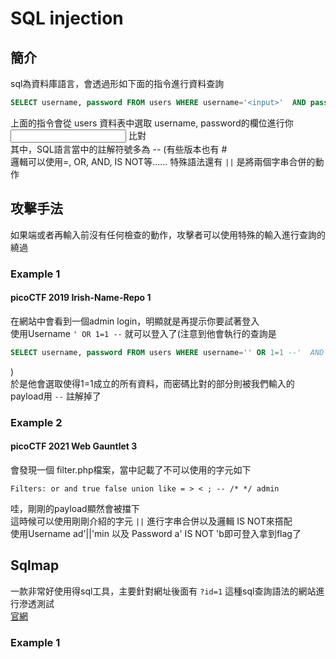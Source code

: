 # SQL injection
## 簡介
sql為資料庫語言，會透過形如下面的指令進行資料查詢  
```sql
SELECT username, password FROM users WHERE username='<input>'  AND password='<input>'
```
上面的指令會從 users 資料表中選取 username, password的欄位進行你<input> 比對  
其中，SQL語言當中的註解符號多為 -- (有些版本也有 #  
邏輯可以使用=, OR, AND, IS NOT等......
特殊語法還有 ```||``` 是將兩個字串合併的動作
## 攻擊手法
如果端或者再輸入前沒有任何檢查的動作，攻擊者可以使用特殊的輸入進行查詢的繞過  
### Example 1
#### picoCTF 2019 Irish-Name-Repo 1
在網站中會看到一個admin login，明顯就是再提示你要試著登入  
使用Username ```' OR 1=1 --``` 就可以登入了(注意到他會執行的查詢是
```sql
SELECT username, password FROM users WHERE username='' OR 1=1 --'  AND password='<input>'
``` 
)  
於是他會選取使得1=1成立的所有資料，而密碼比對的部分則被我們輸入的payload用 ```--``` 註解掉了
### Example 2
#### picoCTF 2021 Web Gauntlet 3
會發現一個 filter.php檔案，當中記載了不可以使用的字元如下    
```
Filters: or and true false union like = > < ; -- /* */ admin
```
哇，剛剛的payload顯然會被擋下   
這時候可以使用剛剛介紹的字元 ```||``` 進行字串合併以及邏輯 IS NOT來撘配  
使用Username ad'||'min 以及 Password a' IS NOT 'b即可登入拿到flag了  
## Sqlmap
一款非常好使用得sql工具，主要針對網址後面有 ```?id=1``` 這種sql查詢語法的網站進行滲透測試  
[官網](https://sqlmap.org/)  
### Example 1

